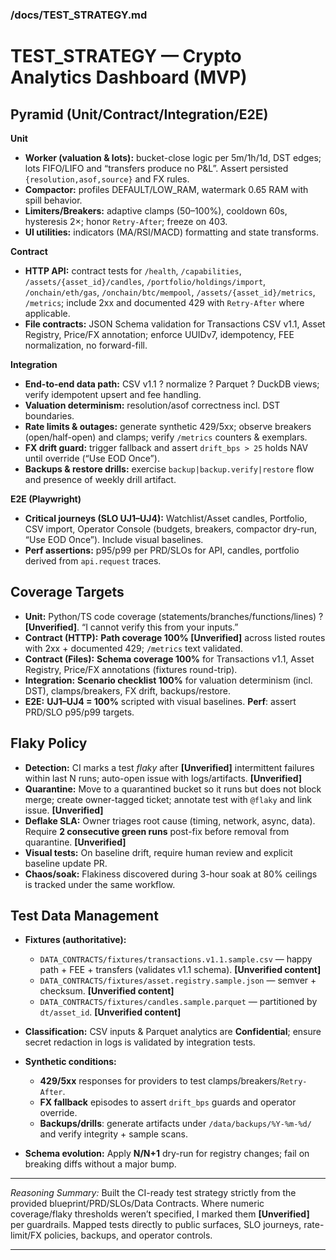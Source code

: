 ﻿### /docs/TEST\_STRATEGY.md

# TEST\_STRATEGY — Crypto Analytics Dashboard (MVP)

## Pyramid (Unit/Contract/Integration/E2E)

**Unit**

* **Worker (valuation & lots):** bucket-close logic per 5m/1h/1d, DST edges; lots FIFO/LIFO and “transfers produce no P\&L”. Assert persisted `{resolution,asof,source}` and FX rules.
* **Compactor:** profiles DEFAULT/LOW\_RAM, watermark 0.65 RAM with spill behavior.
* **Limiters/Breakers:** adaptive clamps (50–100%), cooldown 60s, hysteresis 2×; honor `Retry-After`; freeze on 403.
* **UI utilities:** indicators (MA/RSI/MACD) formatting and state transforms.

**Contract**

* **HTTP API:** contract tests for `/health`, `/capabilities`, `/assets/{asset_id}/candles`, `/portfolio/holdings/import`, `/onchain/eth/gas`, `/onchain/btc/mempool`, `/assets/{asset_id}/metrics`, `/metrics`; include 2xx and documented 429 with `Retry-After` where applicable.
* **File contracts:** JSON Schema validation for Transactions CSV v1.1, Asset Registry, Price/FX annotation; enforce UUIDv7, idempotency, FEE normalization, no forward-fill.

**Integration**

* **End-to-end data path:** CSV v1.1 ? normalize ? Parquet ? DuckDB views; verify idempotent upsert and fee handling.
* **Valuation determinism:** resolution/asof correctness incl. DST boundaries.
* **Rate limits & outages:** generate synthetic 429/5xx; observe breakers (open/half-open) and clamps; verify `/metrics` counters & exemplars.
* **FX drift guard:** trigger fallback and assert `drift_bps > 25` holds NAV until override (“Use EOD Once”).
* **Backups & restore drills:** exercise `backup|backup.verify|restore` flow and presence of weekly drill artifact.

**E2E (Playwright)**

* **Critical journeys (SLO UJ1–UJ4):** Watchlist/Asset candles, Portfolio, CSV import, Operator Console (budgets, breakers, compactor dry-run, “Use EOD Once”). Include visual baselines.
* **Perf assertions:** p95/p99 per PRD/SLOs for API, candles, portfolio derived from `api.request` traces.

## Coverage Targets

* **Unit:** Python/TS code coverage (statements/branches/functions/lines) ? **\[Unverified]**. “I cannot verify this from your inputs.”
* **Contract (HTTP):** **Path coverage 100% \[Unverified]** across listed routes with 2xx + documented 429; `/metrics` text validated.
* **Contract (Files):** **Schema coverage 100%** for Transactions v1.1, Asset Registry, Price/FX annotations (fixtures round-trip).
* **Integration:** **Scenario checklist 100%** for valuation determinism (incl. DST), clamps/breakers, FX drift, backups/restore.
* **E2E:** **UJ1–UJ4 = 100%** scripted with visual baselines. **Perf**: assert PRD/SLO p95/p99 targets.

## Flaky Policy

* **Detection:** CI marks a test *flaky* after **\[Unverified]** intermittent failures within last N runs; auto-open issue with logs/artifacts. **\[Unverified]**
* **Quarantine:** Move to a quarantined bucket so it runs but does not block merge; create owner-tagged ticket; annotate test with `@flaky` and link issue. **\[Unverified]**
* **Deflake SLA:** Owner triages root cause (timing, network, async, data). Require **2 consecutive green runs** post-fix before removal from quarantine. **\[Unverified]**
* **Visual tests:** On baseline drift, require human review and explicit baseline update PR.
* **Chaos/soak:** Flakiness discovered during 3-hour soak at 80% ceilings is tracked under the same workflow.

## Test Data Management

* **Fixtures (authoritative):**

  * `DATA_CONTRACTS/fixtures/transactions.v1.1.sample.csv` — happy path + FEE + transfers (validates v1.1 schema). **\[Unverified content]**
  * `DATA_CONTRACTS/fixtures/asset.registry.sample.json` — semver + checksum. **\[Unverified content]**
  * `DATA_CONTRACTS/fixtures/candles.sample.parquet` — partitioned by `dt/asset_id`. **\[Unverified content]**
* **Classification:** CSV inputs & Parquet analytics are **Confidential**; ensure secret redaction in logs is validated by integration tests.
* **Synthetic conditions:**

  * **429/5xx** responses for providers to test clamps/breakers/`Retry-After`.
  * **FX fallback** episodes to assert `drift_bps` guards and operator override.
  * **Backups/drills**: generate artifacts under `/data/backups/%Y-%m-%d/` and verify integrity + sample scans.
* **Schema evolution:** Apply **N/N+1** dry-run for registry changes; fail on breaking diffs without a major bump.

---

*Reasoning Summary:* Built the CI-ready test strategy strictly from the provided blueprint/PRD/SLOs/Data Contracts. Where numeric coverage/flaky thresholds weren’t specified, I marked them **\[Unverified]** per guardrails. Mapped tests directly to public surfaces, SLO journeys, rate-limit/FX policies, backups, and operator controls.

---